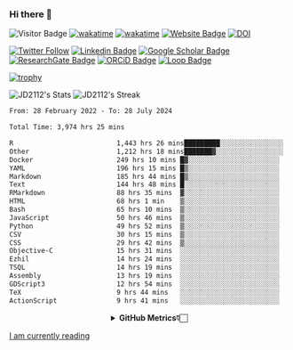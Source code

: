 ### Hi there 👋
![Visitor Badge](https://visitor-badge.laobi.icu/badge?page_id=JD2112.JD2112)
[![wakatime](https://github.com/JD2112/JD2112/actions/workflows/waka-readme.yml/badge.svg)](https://github.com/JD2112/JD2112/actions/workflows/waka-readme.yml)
[![wakatime](https://wakatime.com/badge/user/fe95275f-909a-4147-a45d-624981173898.svg)](https://wakatime.com/@fe95275f-909a-4147-a45d-624981173898)
[![Website Badge](https://img.shields.io/badge/website-informational?style=flat-square)](http://jyotirmoydas.netlify.app)
[![DOI](https://zenodo.org/badge/668165851.svg)](https://zenodo.org/doi/10.5281/zenodo.11104069)

[![Twitter Follow](https://img.shields.io/twitter/follow/jyotirmoy21?style=social)](https://twitter.com/jyotirmoy21)
[![Linkedin Badge](https://img.shields.io/badge/-jyotirmoy-blue?style=plastic&logo=Linkedin&logoColor=white&link=https://www.linkedin.com/in/dasjyotirmoy/)](https://www.linkedin.com/in/dasjyotirmoy/)
[![Google Scholar Badge](https://img.shields.io/badge/-jyotirmoy-blue?style=plastic&logo=GoogleScholar&logoColor=white&link=https://scholar.google.se/citations?user=IMBYOv8AAAAJ&hl=en)](https://scholar.google.se/citations?user=IMBYOv8AAAAJ&hl=en)
[![ResearchGate Badge](https://img.shields.io/badge/-jyotirmoy-cyan?style=plastic&logo=ResearchGate&logoColor=white&link=https://www.researchgate.net/profile/Jyotirmoy-Das-3)](https://www.researchgate.net/profile/Jyotirmoy-Das-3)
[![ORCiD Badge](https://img.shields.io/badge/-jyotirmoy-green?style=plastic&logo=orcid&logoColor=white&link=https://orcid.org/0000-0002-5649-4658)](https://orcid.org/0000-0002-5649-4658)
[![Loop Badge](https://img.shields.io/badge/-jyotirmoy-orange?style=plastic&logo=Loop&logoColor=white&link=https://loop.frontiersin.org/people/1519976/overview)](https://loop.frontiersin.org/people/1519976/overview)

[![trophy](https://github-profile-trophy.vercel.app/?username=JD2112)](https://github.com/ryo-ma/github-profile-trophy)

<!--
**JD2112/JD2112** is a ✨ _special_ ✨ repository because its `README.md` (this file) appears on your GitHub profile.

Here are some ideas to get you started:

- 🔭 I’m currently working on ...
- 🌱 I’m currently learning ...
- 👯 I’m looking to collaborate on ...
- 🤔 I’m looking for help with ...
- 💬 Ask me about ...
- 📫 How to reach me: ...
- 😄 Pronouns: ...
- ⚡ Fun fact: ...
![JD2112's Top Languages](https://github-readme-stats.vercel.app/api/top-langs/?username=JD2112&theme=vue-dark&show_icons=true&hide_border=true&layout=compact)
-->
![JD2112's Stats](https://github-readme-stats.vercel.app/api?username=JD2112&theme=vue-dark&show_icons=true&hide_border=true&count_private=true)
![JD2112's Streak](https://github-readme-streak-stats.herokuapp.com/?user=JD2112&theme=vue-dark&hide_border=true)





<!--START_SECTION:waka-->

```txt
From: 28 February 2022 - To: 28 July 2024

Total Time: 3,974 hrs 25 mins

R                          1,443 hrs 26 mins█████████░░░░░░░░░░░░░░░░   36.32 %
Other                      1,212 hrs 18 mins███████▓░░░░░░░░░░░░░░░░░   30.50 %
Docker                     249 hrs 10 mins █▓░░░░░░░░░░░░░░░░░░░░░░░   06.27 %
YAML                       196 hrs 15 mins █▒░░░░░░░░░░░░░░░░░░░░░░░   04.94 %
Markdown                   185 hrs 44 mins █▒░░░░░░░░░░░░░░░░░░░░░░░   04.67 %
Text                       144 hrs 48 mins █░░░░░░░░░░░░░░░░░░░░░░░░   03.64 %
RMarkdown                  88 hrs 35 mins  ▓░░░░░░░░░░░░░░░░░░░░░░░░   02.23 %
HTML                       68 hrs 1 min    ▒░░░░░░░░░░░░░░░░░░░░░░░░   01.71 %
Bash                       65 hrs 10 mins  ▒░░░░░░░░░░░░░░░░░░░░░░░░   01.64 %
JavaScript                 50 hrs 46 mins  ▒░░░░░░░░░░░░░░░░░░░░░░░░   01.28 %
Python                     49 hrs 52 mins  ▒░░░░░░░░░░░░░░░░░░░░░░░░   01.25 %
CSV                        30 hrs 15 mins  ▒░░░░░░░░░░░░░░░░░░░░░░░░   00.76 %
CSS                        29 hrs 42 mins  ▒░░░░░░░░░░░░░░░░░░░░░░░░   00.75 %
Objective-C                15 hrs 31 mins  ░░░░░░░░░░░░░░░░░░░░░░░░░   00.39 %
Ezhil                      14 hrs 24 mins  ░░░░░░░░░░░░░░░░░░░░░░░░░   00.36 %
TSQL                       14 hrs 19 mins  ░░░░░░░░░░░░░░░░░░░░░░░░░   00.36 %
Assembly                   13 hrs 19 mins  ░░░░░░░░░░░░░░░░░░░░░░░░░   00.34 %
GDScript3                  12 hrs 54 mins  ░░░░░░░░░░░░░░░░░░░░░░░░░   00.32 %
TeX                        9 hrs 44 mins   ░░░░░░░░░░░░░░░░░░░░░░░░░   00.24 %
ActionScript               9 hrs 41 mins   ░░░░░░░░░░░░░░░░░░░░░░░░░   00.24 %
```

<!--END_SECTION:waka-->

<div align="center">
    <details>
        <summary><b>GitHub Metrics👇🏻</b></summary>
    <br>
        
[Get Details](https://metrics.lecoq.io/insights/JD2112)
    </details>
</div>

<a target="_blank" href="https://www.goodreads.com/user/show/21242415-jyotirmoy-das">I am currently reading</a>


